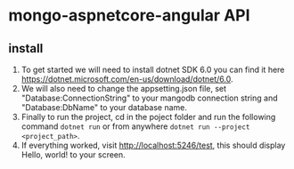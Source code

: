 # mongo-aspnetcore-angular API

## install

1. To get started we will need to install dotnet SDK 6.0 you can find it here <https://dotnet.microsoft.com/en-us/download/dotnet/6.0>.
2. We will also need to change the appsetting.json file, set "Database:ConnectionString" to your mangodb connection string and "Database:DbName" to your database name.
5. Finally to run the project, cd in the poject folder and run the following command ``dotnet run`` or from anywhere ``dotnet run --project <project_path>``.
6. If everything worked, visit <http://localhost:5246/test>, this should display Hello, world! to your screen.